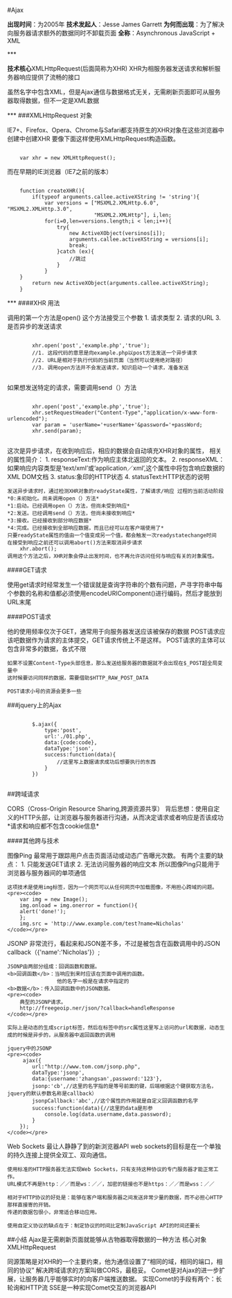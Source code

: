 #Ajax
<p>
    <b>出现时间</b>：为2005年
    <b>技术发起人</b>：Jesse James Garrett
    <b>为何而出现</b>：为了解决向服务器请求额外的数据同时不卸载页面
    <b>全称</b>：Asynchronous JavaScript + XML
</p>
***
<p>
    <b>技术核心</b>XMLHttpRequest(后面简称为XHR)
    XHR为相服务器发送请求和解析服务器响应提供了流畅的接口
</p>
<p>
    虽然名字中包含XML，但是Ajax通信与数据格式无关，无需刷新页面即可从服务器取得数据，但不一定是XML数据
</p>
***
###XMLHttpRequest 对象
<p>
    
IE7+、Firefox、Opera、Chrome与Safari都支持原生的XHR对象在这些浏览器中创建中创建XHR     要像下面这样使用XMLHttpRequest构造函数。
<pre><code>
    var xhr = new XMLHttpRequest();
</code></pre>
而在早期的IE浏览器（IE7之前的版本）
<pre><code>
    function createXHR(){
        if(typeof arguments.callee.activeXString != 'string'){
            var versions = ["MSXML2.XMLHttp.6.0", "MSXML2.XMLHttp.3.0",
                            "MSXML2.XMLHttp"], i,len;
            for(i=0,len=versions.length;i < len;i++){
                try{
                    new ActiveXObject(versinos[i]);
                    arguments.callee.activeXString = versions[i];
                    break;
                }catch (ex){
                    //跳过
                }
            }
    }
        return new ActiveXObject(arguments.callee.activeXString);
    }
</code></pre>
</p>
***
####XHR 用法
<p>
    调用的第一个方法是open()
    这个方法接受三个参数
        1. 请求类型
        2. 请求的URL
        3. 是否异步的发送请求
    <pre><code>
        xhr.open('post','example.php','true');
        //1. 这段代码的意思是向example.php以post方法发送一个异步请求
        //2. URL是相对于执行代码的当前页面（当然可以使用绝对路径）
        //3. 调用open方法并不会发送请求，知识启动一个请求，准备发送
    </code></pre>
    如果想发送特定的请求，需要调用send（）方法
    <pre><code>
        xhr.open('post','example.php','true');
        xhr.setRequestHeader("Content-Type","application/x-www-form-urlencoded");
        var param = 'userName='+userName+'&password='+passWord; 
        xhr.send(param);
    </code></pre>
    这次是异步请求，在收到响应后，相应的数据会自动填充XHR对象的属性，
    相关的属性简介：
    1. responseText:作为响应主体北返回的文本。
    2. responseXML：如果响应内容类型是‘text/xml’或‘application／xml’,这个属性中将包含响应数据的XML DOM文档
    3. status:象印的HTTP状态
    4. statusText:HTTP状态的说明
    
    发送异步请求时，通过检测XHR对象的readyState属性，了解请求/响应 过程的当前活动阶段
    *0:未初始化。尚未调用open（）方法*
    *1:启动。已经调用open（）方法，但尚未受到响应*
    *2:发送。已经调用send（）方法，但尚未接收到响应*
    *3:接收。已经接收到部分响应数据*
    *4:完成。已经接收到全部响应数据，而且已经可以在客户端使用了*
    只要readyState属性的值由一个值变成另一个值，都会触发一次readystatechange时间
    在接受到响应之前还可以调用abort()方法来取消异步请求
        xhr.abort();
    调用这个方法之后，XHR对象会停止出发时间，也不再允许访问任何与响应有关的对象属性。
</p>
####GET请求
<p>
    使用get请求时经常发生一个错误就是查询字符串的个数有问题，产寻字符串中每个参数的名称和值都必须使用encodeURIComponent()进行编码，然后才能放到URL末尾
</p>
####POST请求
<p>
    他的使用频率仅次于GET，通常用于向服务器发送应该被保存的数据
    POST请求应该吧数据作为请求的主体提交，GET请求传统上不是这样。
    POST请求的主体可以包含非常多的数据，各式不限

    如果不设置Content-Type头部信息，那么发送给服务器的数据就不会出现在$_POST超全局变量中
    这时候要访问同样的数据，需要借助$HTTP_RAW_POST_DATA

    POST请求小号的资源会更多一些
</p>
###jquery上的Ajax
<p>
    <pre><code>
        $.ajax({
            type:'post',
            url:'./01.php',
            data:{code:code},
            dataType:'json',
            success:function(data){
                //这里写上数据请求成功后想要执行的东西
            }
        })
    </code></pre>
</p>
##跨域请求
<p>
    CORS（Cross-Origin Resource Sharing,跨源资源共享）
    背后思想：使用自定义的HTTP头部，让浏览器与服务器进行沟通，从而决定请求或者响应是否该成功
    *请求和响应都不包含cookie信息*
</p>
####其他跨与技术
<p>
    图像Ping
        最常用于跟踪用户点击页面活动或动态广告曝光次数。
        有两个主要的缺点：
                        1. 只能发送GET请求
                        2. 无法访问服务器的响应文本
    所以图像Ping只能用于浏览器与服务器间的单项通信

    这项技术是使用img标签，因为一个网页可以从任何网页中加载图像，不用担心跨域的问题。
    <pre><code>
        var img = new Image();
        img.onload = img.onerror = function(){
        alert('done!');
        };
        img.src = 'http://www.example.com/test?name=Nicholas'
    </code></pre>
</p>
<p>
    JSONP
    非常流行，看起来和JSON差不多，不过是被包含在函数调用中的JSON
    callback（{'name':'Nicholas'}）;

    JSONP由两部分组成：回调函数和数据。
    <b>回调函数</b>：当响应到来时应该在页面中调用的函数。
                    他的名字一般是在请求中指定的
    <b>数据</b>：传入回调函数中的JSON数据。
    <pre><code>
        典型的JSONP请求。
        http://freegeoip.ner/json/?callback=handleResponse
    </code></pre>
    
    实际上是动态的生成script标签，然后在标签中的src属性这里写上访问的url和数据，动态生成的时候是异步的，从服务器中返回函数的调用

    jquery中的JSONP
    <pre><code>
         ajax({
            url:"http://www.tom.com/jsonp.php",
            dataType:'jsonp',
            data:{username:'zhangsan',password:'123'},
            jsonp:'cb',//这里的名字指的是等号前面的键，后端根据这个键获取方法名，jquery的默认参数名称是callback）
            jsonpCallback:'abc',//这个属性的作用就是自定义回调函数的名字
            success:function(data){//这里的data是形参
                console.log(data.username,data.password);
            }
        });
    </code></pre>
</p>
<p>
    Web Sockets
    最让人静静了到的新浏览器API
    web sockets的目标是在一个单独的持久连接上提供全双工、双向通信。

    使用标准的HTTP服务器无法实现Web Sockets，只有支持这种协议的专门服务器才能正常工作。
    URL模式不再是http：／／而是ws：／／，加密的链接也不是https：／／而是wss：／／

    相对于HTTP协议的好处是：能够在客户端和服务器之间发送非常少量的数据，而不必担心HTTP那样直接寄的开销。
    传递的数据包很小，非常适合移动应用。

    使用自定义协议的缺点在于：制定协议的时间比定制JavaScript API的时间还要长
</p>
##小结
Ajax是无需刷新页面就能够从古物器取得数据的一种方法
核心对象XMLHttpRequest

同源策略是对XHR的一个主要约束，他为通信设置了“相同的域，相同的端口，相同的协议”
解决跨域请求的方案叫做CORS，最稳妥。
Comet是对Ajax的进一步扩展，让服务器几乎能够实时的向客户端推送数据。
实现Comet的手段有两个：长轮询和HTTP流
SSE是一种实现Comet交互的浏览器API